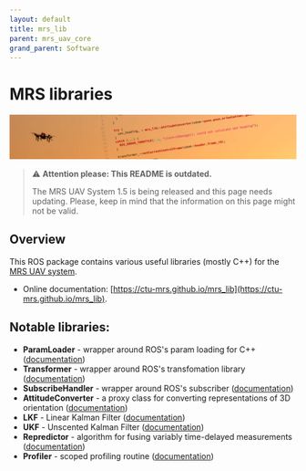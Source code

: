 ```yaml
---
layout: default
title: mrs_lib
parent: mrs_uav_core
grand_parent: Software
---
```

# MRS libraries

![](fig/thumbnail.jpg)

> :warning: **Attention please: This README is outdated.**
>
> The MRS UAV System 1.5 is being released and this page needs updating. Please, keep in mind that the information on this page might not be valid.

## Overview

This ROS package contains various useful libraries (mostly C++) for the [MRS UAV system](https://github.com/ctu-mrs/mrs_uav_system).

* Online documentation: [https://ctu-mrs.github.io/mrs_lib](https://ctu-mrs.github.io/mrs_lib).

## Notable libraries:

* **ParamLoader** - wrapper around ROS's param loading for C++ ([documentation](https://ctu-mrs.github.io/mrs_lib/classmrs__lib_1_1ParamLoader.html))
* **Transformer** - wrapper around ROS's transfomation library ([documentation](https://ctu-mrs.github.io/mrs_lib/classmrs__lib_1_1Transformer.html))
* **SubscribeHandler** - wrapper around ROS's subscriber ([documentation](https://ctu-mrs.github.io/mrs_lib/classmrs__lib_1_1SubscribeHandler.html))
* **AttitudeConverter** - a proxy class for converting representations of 3D orientation ([documentation](https://ctu-mrs.github.io/mrs_lib/classmrs__lib_1_1AttitudeConverter.html))
* **LKF** - Linear Kalman Filter ([documentation](https://ctu-mrs.github.io/mrs_lib/classmrs__lib_1_1LKF.html))
* **UKF** - Unscented Kalman Filter ([documentation](https://ctu-mrs.github.io/mrs_lib/classmrs__lib_1_1UKF.html))
* **Repredictor** - algorithm for fusing variably time-delayed measurements ([documentation](https://ctu-mrs.github.io/mrs_lib/classmrs__lib_1_1Repredictor.html))
* **Profiler** - scoped profiling routine ([documentation](https://ctu-mrs.github.io/mrs_lib/classmrs__lib_1_1Profiler.html))
